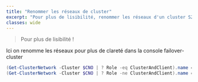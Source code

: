 ```yaml
---
title: "Renommer les réseaux de cluster"
excerpt: "Pour plus de lisibilité, renommer les réseaux d'un cluster S2D."
classes: wide
---
```


> Pour plus de lisibilité !

Ici on renomme les réseaux pour plus de clareté dans la console failover-cluster 

```powershell
(Get-ClusterNetwork -Cluster $CNO | ? Role -eq ClusterAndClient).name = "Management"
(Get-ClusterNetwork -Cluster $CNO | ? Role -ne ClusterAndClient).name = "SMB"

```
